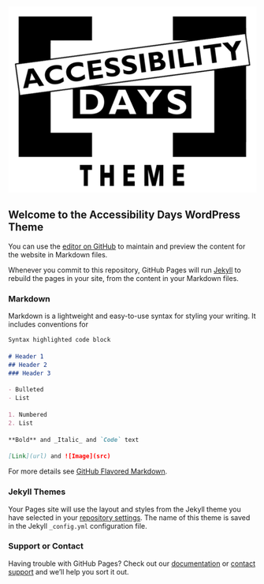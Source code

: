 ![Accessibility Days logo](https://github.com/rafael-minuesa/Accessibility-Days/blob/master/wp-content/themes/accessibility-days/screenshot.png)
## Welcome to the Accessibility Days WordPress Theme

You can use the [editor on GitHub](https://github.com/rafael-minuesa/Accessibility-Days/edit/master/README.md) to maintain and preview the content for the website in Markdown files.

Whenever you commit to this repository, GitHub Pages will run [Jekyll](https://jekyllrb.com/) to rebuild the pages in your site, from the content in your Markdown files.

### Markdown

Markdown is a lightweight and easy-to-use syntax for styling your writing. It includes conventions for

```markdown
Syntax highlighted code block

# Header 1
## Header 2
### Header 3

- Bulleted
- List

1. Numbered
2. List

**Bold** and _Italic_ and `Code` text

[Link](url) and ![Image](src)
```

For more details see [GitHub Flavored Markdown](https://guides.github.com/features/mastering-markdown/).

### Jekyll Themes

Your Pages site will use the layout and styles from the Jekyll theme you have selected in your [repository settings](https://github.com/rafael-minuesa/Accessibility-Days/settings). The name of this theme is saved in the Jekyll `_config.yml` configuration file.

### Support or Contact

Having trouble with GitHub Pages? 
Check out our [documentation](https://help.github.com/categories/github-pages-basics/) 
or [contact support](https://github.com/contact) and we’ll help you sort it out.
